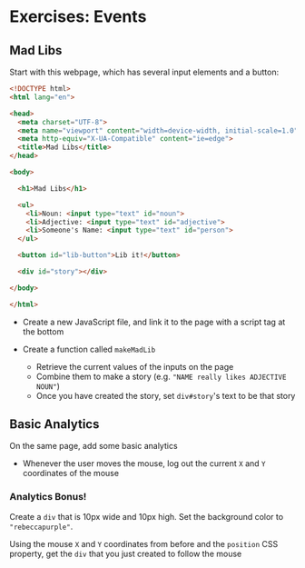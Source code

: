 # Exercises: Events

## Mad Libs

Start with this webpage, which has several input elements and a button:

```html
<!DOCTYPE html>
<html lang="en">

<head>
  <meta charset="UTF-8">
  <meta name="viewport" content="width=device-width, initial-scale=1.0">
  <meta http-equiv="X-UA-Compatible" content="ie=edge">
  <title>Mad Libs</title>
</head>

<body>

  <h1>Mad Libs</h1>

  <ul>
    <li>Noun: <input type="text" id="noun">
    <li>Adjective: <input type="text" id="adjective">
    <li>Someone's Name: <input type="text" id="person">
  </ul>

  <button id="lib-button">Lib it!</button>

  <div id="story"></div>

</body>

</html>
```

- Create a new JavaScript file, and link it to the page with a script tag at the bottom
- Create a function called `makeMadLib`

  - Retrieve the current values of the inputs on the page
  - Combine them to make a story (e.g. `"NAME really likes ADJECTIVE NOUN"`)
  - Once you have created the story, set `div#story`'s text to be that story

## Basic Analytics

On the same page, add some basic analytics

- Whenever the user moves the mouse, log out the current `X` and `Y` coordinates of the mouse

### Analytics Bonus!

Create a `div` that is 10px wide and 10px high. Set the background color to `"rebeccapurple"`.

Using the mouse `X` and `Y` coordinates from before and the `position` CSS property, get the `div` that you just created to follow the mouse
